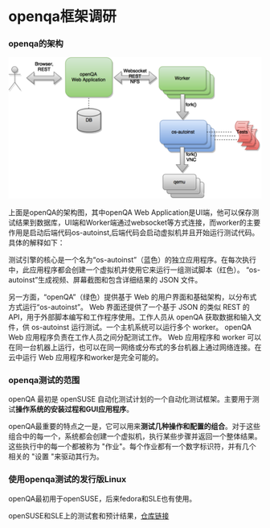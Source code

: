 # openqa框架调研

### openqa的架构

![架构](./imgs/architecture.png)

上面是openQA的架构图，其中openQA Web Application是UI端，他可以保存测试结果到数据库，UI端和Worker端通过websocket等方式连接，而worker的主要作用是启动后端代码os-autoinst,后端代码会启动虚拟机并且开始运行测试代码。具体的解释如下：

测试引擎的核心是一个名为“os-autoinst”（蓝色）的独立应用程序。在每次执行中，此应用程序都会创建一个虚拟机并使用它来运行一组测试脚本（红色）。 “os-autoinst”生成视频、屏幕截图和包含详细结果的 JSON 文件。

另一方面，“openQA”（绿色）提供基于 Web 的用户界面和基础架构，以分布式方式运行“os-autoinst”。 Web 界面还提供了一个基于 JSON 的类似 REST 的 API，用于外部脚本编写和工作程序使用。工作人员从 openQA 获取数据和输入文件，供 os-autoinst 运行测试。一个主机系统可以运行多个 worker。 openQA Web 应用程序负责在工作人员之间分配测试工作。 Web 应用程序和 worker 可以在同一台机器上运行，也可以在同一网络或分布式的多台机器上通过网络连接。在云中运行 Web 应用程序和worker是完全可能的。

### openqa测试的范围

openQA 最初是 openSUSE 自动化测试计划的一个自动化测试框架。主要用于测试**操作系统的安装过程和GUI应用程序**。

openQA最重要的特点之一是，它可以用来**测试几种操作和配置的组合**。对于这些组合中的每一个，系统都会创建一个虚拟机，执行某些步骤并返回一个整体结果。这些执行中的每一个都被称为 "作业"。每个作业都有一个数字标识符，并有几个相关的 "设置 "来驱动其行为。

### 使用openqa测试的发行版Linux

openQA最初用于openSUSE，后来fedora和SLE也有使用。

openSUSE和SLE上的测试套和预计结果，[仓库链接](https://github.com/os-autoinst/os-autoinst-distri-opensuse)